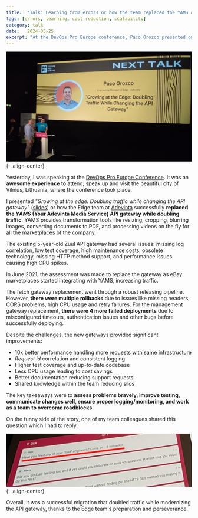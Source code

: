 ```yaml
---
title:  "Talk: Learning from errors or how the team replaced the YAMS API gateway"
tags: [errors, learning, cost reduction, scalability]
category: talk
date:   2024-05-25
excerpt: "At the DevOps Pro Europe conference, Paco Orozco presented on the Edge team's work replacing an API gateway at Adevinta, doubling traffic while improving performance and reducing costs."
---
```


![Paco at DevOps Pro Europe](/assets/img/Paco_at_DevOps_Pro_Europe_2024.jpg){: .align-center}

Yesterday, I was speaking at the [DevOps Pro Europe Conference](https://devopspro.lt/). It was an **awesome experience** to attend, speak up and visit the beautiful city of Vilnius, Lithuania, where the conference took place.

I presented *"Growing at the edge: Doubling traffic while changing the API gateway"* ([slides](https://es.slideshare.net/slideshow/2024-devops-pro-europe-growing-at-the-edge/269290859)) or how the Edge team at [Adevinta](https://adevinta.com) successfully **replaced the *YAMS* (Your Adevinta Media Service) API gateway while doubling traffic**. YAMS provides transformation tools like resizing, cropping, blurring images, converting documents to PDF, and processing videos on the fly for all the marketplaces of the company.

The existing 5-year-old Zuul API gateway had several issues: missing log correlation, low test coverage, high maintenance costs, obsolete technology, missing HTTP method support, and performance issues causing high CPU spikes.

In June 2021, the assessment was made to replace the gateway as eBay marketplaces started integrating with YAMS, increasing traffic.

The fetch gateway replacement went through a robust releasing pipeline. However, **there were multiple rollbacks** due to issues like missing headers, CORS problems, high CPU usage and retry failures. For the management gateway replacement, **there were 4 more failed deployments** due to misconfigured timeouts, authentication issues and other bugs before successfully deploying. 

Despite the challenges, the new gateways provided significant improvements:

- 10x better performance handling more requests with same infrastructure
- *Request id* correlation and consistent logging
- Higher test coverage and up-to-date codebase
- Less CPU usage leading to cost savings
- Better documentation reducing support requests
- Shared knowledge within the team reducing silos

The key takeaways were to **assess problems bravely, improve testing, communicate changes well, ensure proper logging/monitoring, and work as a team to overcome roadblocks**.

On the funny side of the story, one of my team colleagues shared this question which I had to reply.

![Funny question](/assets/img/Question_at_DevOps_Pro_Europe_2024.jpg){: .align-center}

Overall, it was a successful migration that doubled traffic while modernizing the API gateway, thanks to the Edge team's preparation and perseverance.

